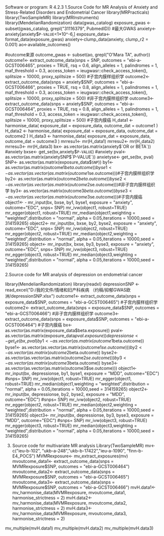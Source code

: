 Software or program: R 4.2.3
1.Source Code for MR Analysis of Anxiety and Stress-Related Disorders and Endometrial Cancer
library(MRPracticals)
library(TwoSampleMR)
library(MRInstruments)
library(MendelianRandomization)
data(gwas_catalog)
exposure_gwas <- subset(gwas_catalog, grepl("31116379", PubmedID)) #最大GWAS
anxiety<-anxiety[anxiety$`P-VALUE`<1*10^-6,]
exposure_data<-format_data(exposure_gwas)
anxiety<-clump_data(anxiety, clump_r2 = 0.001)
ao<-available_outcomes()

#outcome来源
outcome_gwas <- subset(ao, grepl("O'Mara TA", author))
outcome1<- extract_outcome_data(snps = SNP, 
                      outcomes = "ebi-a-GCST006465",
                      proxies = TRUE,
                      rsq = 0.6,
                      align_alleles = 1,
                      palindromes = 1,
                      maf_threshold = 0.3,
                      access_token = ieugwasr::check_access_token(),
                      splitsize = 10000,
                      proxy_splitsize = 500) #子宫内膜样组织学
outcome2<- extract_outcome_data(snps = anxiety$SNP, 
                      outcomes = "ebi-a-GCST006466",
                      proxies = TRUE,
                      rsq = 0.8,
                      align_alleles = 1,
                      palindromes = 1,
                      maf_threshold = 0.3,
                      access_token = ieugwasr::check_access_token(),
                      splitsize = 10000,
                      proxy_splitsize = 500) #非子宫内膜样组织学
outcome3<- extract_outcome_data(snps = anxiety$SNP, 
                      outcomes = "ebi-a-GCST006464",
                      proxies = TRUE,
                      rsq = 0.8,
                      align_alleles = 1,
                      palindromes = 1,
                      maf_threshold = 0.3,
                      access_token = ieugwasr::check_access_token(),
                      splitsize = 10000,
                      proxy_splitsize = 500) #子宫内膜癌
H_data1 <- harmonise_data(
  exposure_dat = exposure_data, 
  outcome_dat = outcome1
)
H_data2 <- harmonise_data(
  exposure_dat = exposure_data, 
  outcome_dat = outcome2
)
H_data3 <- harmonise_data(
  exposure_dat = exposure_data, 
  outcome_dat = outcome3
)
mrresu1<- mr(H_data1)
mrresu2<- mr(H_data2)
mrresu3<- mr(H_data3)
bx<- as.vector(as.matrix(anxiety$`OR or BETA`)) #anxiety
bxse<- get_se(bx,anxiety$`P-VALUE`) #anxiety
pval<- as.vector(as.matrix(anxietySNP$`P-VALUE`))
anxietyse<- get_se(bx, pval)
SNP<- as.vector(as.matrix(exposure_data$`SNP`))
by1<- as.vector(as.matrix(outcome1$beta.outcome))
byse1<- as.vector(as.vector(as.matrix(outcome1$se.outcome)))#子宫内膜样组织学
by2<- as.vector(as.matrix(outcome2$beta.outcome))
byse2<- as.vector(as.vector(as.matrix(outcome2$se.outcome)))#非子宫内膜样组织学
by3<- as.vector(as.matrix(outcome3$beta.outcome))
byse3<- as.vector(as.vector(as.matrix(outcome3$se.outcome)))#子宫内膜癌
object1<- - mr_input(bx, bxse, by1, byse1, exposure = "anxiety", outcome="EDC", snps= SNP)
mr_ivw(object1, robust=TRUE)
mr_egger(object1, robust=TRUE)
mr_median(object1,weighting = "weighted",distribution = "normal",
alpha = 0.05,iterations = 10000,seed = 314159265)
object2<- mr_input(bx, bxse, by2, byse2, exposure = "anxiety", outcome="EDC", snps= SNP)
mr_ivw(object2, robust=TRUE)
mr_egger(object2, robust=TRUE)
mr_median(object2,weighting = "weighted",distribution = "normal",
alpha = 0.05,iterations = 10000,seed = 314159265)
object<- mr_input(bx, bxse, by3, byse3, exposure = "anxiety", outcome="EDC", snps= SNP)
mr_ivw(object3, robust=TRUE)
mr_egger(object3, robust=TRUE)
mr_median(object3,weighting = "weighted",distribution = "normal",
alpha = 0.05,iterations = 10000,seed = 314159265)

2.Source code for MR analysis of depression on endometrial cancer

library(MendelianRandomization)
library(readxl)
depressionSNP <- read_excel("D:/我的文件/情绪和妇产科疾病
                            （约稿/抑郁GWAS欧洲/depressionSNP.xlsx")
outcome1<- extract_outcome_data(snps = exposure_data$SNP, 
                                outcomes = "ebi-a-GCST006465") #子宫内膜样组织学
outcome2<- extract_outcome_data(snps = exposure_data$SNP, 
                                outcomes = "ebi-a-GCST006466") #非子宫内膜样组织学
outcome3<- extract_outcome_data(snps = exposure_data$SNP, 
                                outcomes = "ebi-a-GCST006464") #子宫内膜癌
bx<- as.vector(as.matrix(exposure_data$beta.exposure))
pval<- as.vector(as.matrix(exposure_data$pval.exposure))
depressionse<- get_se(bx, pval)
by1<- as.vector(as.matrix(outcome1$beta.outcome))
byse1<- as.vector(as.vector(as.matrix(outcome1$se.outcome)))
by2<- as.vector(as.matrix(outcome2$beta.outcome))
byse2<- as.vector(as.vector(as.matrix(outcome2$se.outcome)))
by3<- as.vector(as.matrix(outcome3$beta.outcome))
byse3<- as.vector(as.vector(as.matrix(outcome3$se.outcome)))
object1<- mr_input(bx, depressionse, by1, byse1, exposure = "MDD", outcome="EDC") #snps= SNP)
mr_ivw(object1, robust=TRUE)
mr_egger(object1, robust=TRUE)
mr_median(object1,weighting = "weighted",distribution = "normal",
alpha = 0.05,iterations = 10000,seed = 314159265)
object2<- mr_input(bx, depressionse, by2, byse2, exposure = "MDD", outcome="EDC") #snps= SNP)
mr_ivw(object2, robust=TRUE)
mr_egger(object2, robust=TRUE)
mr_median(object2,weighting = "weighted",distribution = "normal",
alpha = 0.05,iterations = 10000,seed = 314159265)
object3<- mr_input(bx, depressionse, by3, byse3, exposure = "MDD", outcome="EDC") #snps= SNP)
mr_ivw(object3, robust=TRUE)
mr_egger(object3, robust=TRUE)
mr_median(object3,weighting = "weighted",distribution = "normal",
alpha = 0.05,iterations = 10000,seed = 314159265)

3. Source code for multivariate MR analysis
Library(TwoSampleMR)
mv<- c("ieu-b-102", "ukb-a-248","ukb-b-17422","ieu-a-1090", "finn-b-E4_POCS")
MVMRexposure<- mv_extract_exposures(mv)
mvoutcome_data1<- extract_outcome_data(snps = MVMRexposure$SNP, 
                                      outcomes = "ebi-a-GCST006464")
mvoutcome_data2<- extract_outcome_data(snps = MVMRexposure$SNP, 
                                      outcomes = "ebi-a-GCST006465")
mvoutcome_data3<- extract_outcome_data(snps = MVMRexposure$SNP, 
                                      outcomes = "ebi-a-GCST006466")
mvH.data1<-mv_harmonise_data(MVMRexposure, mvoutcome_data1, harmonise_strictness = 2)
mvH.data2<-mv_harmonise_data(MVMRexposure, mvoutcome_data2, harmonise_strictness = 2)
mvH.data3<-mv_harmonise_data(MVMRexposure, mvoutcome_data3, harmonise_strictness = 2)

mv_multiple(mvH.data1)
mv_multiple(mvH.data2)
mv_multiple(mvH.data3)
